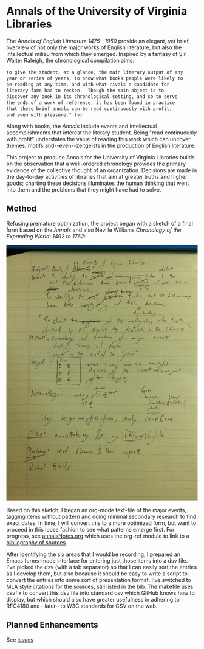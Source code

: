 # Annals of the University of Virginia Libraries

The *Annals of English Literature 1475--1950* provide an elegant, yet
brief, overview of not only the major works of English literature, but
also the intellectual milieu from which they emerged.  Inspired by a
fantasy of Sir Walter Raleigh, the chronological compilation aims:

    to give the student, at a glance, the main literary output of any
    year or series of years; to show what books people were likely to
    be reading at any time, and with what rivals a candidate for
    literary fame had to reckon.  Though the main object is to
    discover any book in its chronological setting, and so to serve
    the ends of a work of reference, it has been found in practice
    that these brief annals can be read continuously with profit,
    and even with pleasure." (v)

Along with books, the *Annals* include events and intellectual
accomplishments that interest the literary student.  Being
"read continuously with profit" understates the value of reading this
work which can uncover themes, motifs and--even--zeitgeists in the
production of English literature.

This project to produce Annals for the University of Virginia
Libraries builds on the observation that a well-ordered chronology
provides the primary evidence of the collective thought of an
organization.  Decisions are made in the day-to-day activities of
libraries that aim at greater truths and higher goods; charting these
decisions illuminates the human thinking that went into them and the
problems that they might have had to solve.

## Method

Refusing premature optimization, the project began with a sketch of
a final form based on the *Annals* and also Neville Williams
*Chronology of the Expanding World: 1492 to 1762*:

![sketch](sketch.jpg)

Based on this sketch, I began an org-mode text-file of the major
events, tagging items without pattern and doing minimal secondary
research to find exact dates.  In time, I will convert this to a more
optimized form, but want to proceed in this loose fashion to see what
patterns emerge first.  For progress,
see [annalsNotes.org](annalsNotes.org) which uses the org-ref module
to link to a [bibliography of sources](sources.bib).

After identifying the six areas that I would be recording, I prepared
an Emacs forms-mode interface for entering just those items into a dsv
file.  I've picked the dsv (with a tab separator) so that I can easily
sort the entries as I develop them, but also because it should be easy
to write a script to convert the entries into some sort of
presentation format.  I've switched to MLA style citations for the
sources, still listed in the bib.  The makefile uses csvfix to convert
this dsv file into standard csv which GitHub knows how to display, but
which should also have greater usefulness in adhering to RFC4180
and--later--to W3C standards for CSV on the web.

## Planned Enhancements

See [issues](/issues/)
